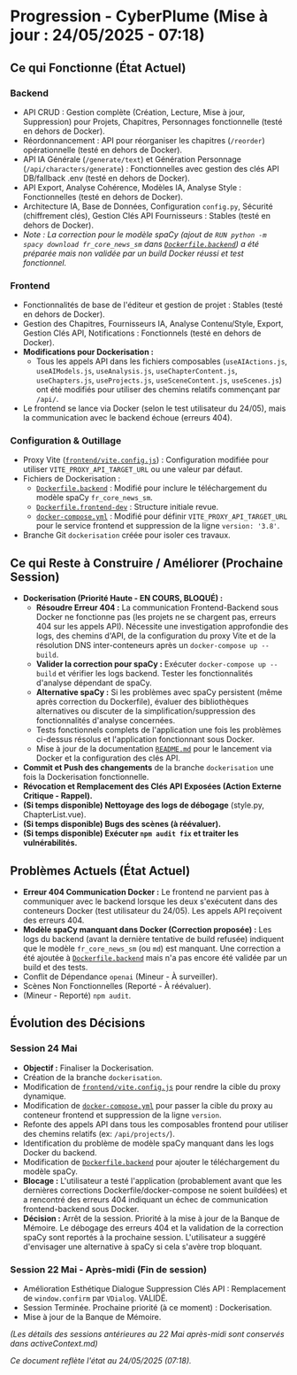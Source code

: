 # Progression - CyberPlume (Mise à jour : 24/05/2025 - 07:18)

## Ce qui Fonctionne (État Actuel)

### Backend
*   API CRUD : Gestion complète (Création, Lecture, Mise à jour, Suppression) pour Projets, Chapitres, Personnages fonctionnelle (testé en dehors de Docker).
*   Réordonnancement : API pour réorganiser les chapitres (`/reorder`) opérationnelle (testé en dehors de Docker).
*   API IA Générale (`/generate/text`) et Génération Personnage (`/api/characters/generate`) : Fonctionnelles avec gestion des clés API DB/fallback .env (testé en dehors de Docker).
*   API Export, Analyse Cohérence, Modèles IA, Analyse Style : Fonctionnelles (testé en dehors de Docker).
*   Architecture IA, Base de Données, Configuration `config.py`, Sécurité (chiffrement clés), Gestion Clés API Fournisseurs : Stables (testé en dehors de Docker).
*   *Note : La correction pour le modèle spaCy (ajout de `RUN python -m spacy download fr_core_news_sm` dans [`Dockerfile.backend`](Dockerfile.backend:1)) a été préparée mais non validée par un build Docker réussi et test fonctionnel.*

### Frontend
*   Fonctionnalités de base de l'éditeur et gestion de projet : Stables (testé en dehors de Docker).
*   Gestion des Chapitres, Fournisseurs IA, Analyse Contenu/Style, Export, Gestion Clés API, Notifications : Fonctionnels (testé en dehors de Docker).
*   **Modifications pour Dockerisation :**
    *   Tous les appels API dans les fichiers composables (`useAIActions.js`, `useAIModels.js`, `useAnalysis.js`, `useChapterContent.js`, `useChapters.js`, `useProjects.js`, `useSceneContent.js`, `useScenes.js`) ont été modifiés pour utiliser des chemins relatifs commençant par `/api/`.
*   Le frontend se lance via Docker (selon le test utilisateur du 24/05), mais la communication avec le backend échoue (erreurs 404).

### Configuration & Outillage
*   Proxy Vite ([`frontend/vite.config.js`](frontend/vite.config.js:1)) : Configuration modifiée pour utiliser `VITE_PROXY_API_TARGET_URL` ou une valeur par défaut.
*   Fichiers de Dockerisation :
    *   [`Dockerfile.backend`](Dockerfile.backend:1) : Modifié pour inclure le téléchargement du modèle spaCy `fr_core_news_sm`.
    *   [`Dockerfile.frontend-dev`](Dockerfile.frontend-dev:1) : Structure initiale revue.
    *   [`docker-compose.yml`](docker-compose.yml:1) : Modifié pour définir `VITE_PROXY_API_TARGET_URL` pour le service frontend et suppression de la ligne `version: '3.8'`.
*   Branche Git `dockerisation` créée pour isoler ces travaux.

## Ce qui Reste à Construire / Améliorer (Prochaine Session)

*   **Dockerisation (Priorité Haute - EN COURS, BLOQUÉ) :**
    *   **Résoudre Erreur 404 :** La communication Frontend-Backend sous Docker ne fonctionne pas (les projets ne se chargent pas, erreurs 404 sur les appels API). Nécessite une investigation approfondie des logs, des chemins d'API, de la configuration du proxy Vite et de la résolution DNS inter-conteneurs après un `docker-compose up --build`.
    *   **Valider la correction pour spaCy :** Exécuter `docker-compose up --build` et vérifier les logs backend. Tester les fonctionnalités d'analyse dépendant de spaCy.
    *   **Alternative spaCy :** Si les problèmes avec spaCy persistent (même après correction du Dockerfile), évaluer des bibliothèques alternatives ou discuter de la simplification/suppression des fonctionnalités d'analyse concernées.
    *   Tests fonctionnels complets de l'application une fois les problèmes ci-dessus résolus et l'application fonctionnant sous Docker.
    *   Mise à jour de la documentation [`README.md`](README.md) pour le lancement via Docker et la configuration des clés API.
*   **Commit et Push des changements** de la branche `dockerisation` une fois la Dockerisation fonctionnelle.
*   **Révocation et Remplacement des Clés API Exposées (Action Externe Critique - Rappel).**
*   **(Si temps disponible) Nettoyage des logs de débogage** (style.py, ChapterList.vue).
*   **(Si temps disponible) Bugs des scènes (à réévaluer).**
*   **(Si temps disponible) Exécuter `npm audit fix` et traiter les vulnérabilités.**

## Problèmes Actuels (État Actuel)

*   **Erreur 404 Communication Docker :** Le frontend ne parvient pas à communiquer avec le backend lorsque les deux s'exécutent dans des conteneurs Docker (test utilisateur du 24/05). Les appels API reçoivent des erreurs 404.
*   **Modèle spaCy manquant dans Docker (Correction proposée) :** Les logs du backend (avant la dernière tentative de build refusée) indiquent que le modèle `fr_core_news_sm` (ou `md`) est manquant. Une correction a été ajoutée à [`Dockerfile.backend`](Dockerfile.backend:1) mais n'a pas encore été validée par un build et des tests.
*   Conflit de Dépendance `openai` (Mineur - À surveiller).
*   Scènes Non Fonctionnelles (Reporté - À réévaluer).
*   (Mineur - Reporté) `npm audit`.

## Évolution des Décisions

### Session 24 Mai
*   **Objectif :** Finaliser la Dockerisation.
*   Création de la branche `dockerisation`.
*   Modification de [`frontend/vite.config.js`](frontend/vite.config.js:1) pour rendre la cible du proxy dynamique.
*   Modification de [`docker-compose.yml`](docker-compose.yml:1) pour passer la cible du proxy au conteneur frontend et suppression de la ligne `version`.
*   Refonte des appels API dans tous les composables frontend pour utiliser des chemins relatifs (ex: `/api/projects/`).
*   Identification du problème de modèle spaCy manquant dans les logs Docker du backend.
*   Modification de [`Dockerfile.backend`](Dockerfile.backend:1) pour ajouter le téléchargement du modèle spaCy.
*   **Blocage :** L'utilisateur a testé l'application (probablement avant que les dernières corrections Dockerfile/docker-compose ne soient buildées) et a rencontré des erreurs 404 indiquant un échec de communication frontend-backend sous Docker.
*   **Décision :** Arrêt de la session. Priorité à la mise à jour de la Banque de Mémoire. Le débogage des erreurs 404 et la validation de la correction spaCy sont reportés à la prochaine session. L'utilisateur a suggéré d'envisager une alternative à spaCy si cela s'avère trop bloquant.

### Session 22 Mai - Après-midi (Fin de session)
*   Amélioration Esthétique Dialogue Suppression Clés API : Remplacement de `window.confirm` par `VDialog`. VALIDÉ.
*   Session Terminée. Prochaine priorité (à ce moment) : Dockerisation.
*   Mise à jour de la Banque de Mémoire.

*(Les détails des sessions antérieures au 22 Mai après-midi sont conservés dans activeContext.md)*

*Ce document reflète l'état au 24/05/2025 (07:18).*